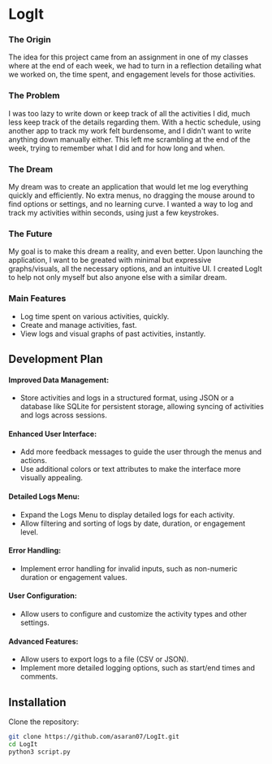 # LogIt

### The Origin
The idea for this project came from an assignment in one of my classes where at the end of each week, we had to turn in a reflection detailing what we worked on, the time spent, and engagement levels for those activities.

### The Problem
I was too lazy to write down or keep track of all the activities I did, much less keep track of the details regarding them. With a hectic schedule, using another app to track my work felt burdensome, and I didn't want to write anything down manually either. This left me scrambling at the end of the week, trying to remember what I did and for how long and when.

### The Dream
My dream was to create an application that would let me log everything quickly and efficiently. No extra menus, no dragging the mouse around to find options or settings, and no learning curve. I wanted a way to log and track my activities within seconds, using just a few keystrokes.

### The Future
My goal is to make this dream a reality, and even better. Upon launching the application, I want to be greated with minimal but expressive graphs/visuals, all the necessary options, and an intuitive UI. I created LogIt to help not only myself but also anyone else with a similar dream.

### Main Features
- Log time spent on various activities, quickly.
- Create and manage activities, fast.
- View logs and visual graphs of past activities, instantly.

## Development Plan
#### Improved Data Management:
- Store activities and logs in a structured format, using JSON or a database like SQLite for persistent storage, allowing syncing of activities and logs across sessions.
#### Enhanced User Interface:
- Add more feedback messages to guide the user through the menus and actions.
- Use additional colors or text attributes to make the interface more visually appealing.
#### Detailed Logs Menu:
- Expand the Logs Menu to display detailed logs for each activity.
- Allow filtering and sorting of logs by date, duration, or engagement level.
#### Error Handling:
- Implement error handling for invalid inputs, such as non-numeric duration or engagement values.
#### User Configuration:
- Allow users to configure and customize the activity types and other settings.
#### Advanced Features:
- Allow users to export logs to a file (CSV or JSON).
- Implement more detailed logging options, such as start/end times and comments.

## Installation

Clone the repository:
```bash
git clone https://github.com/asaran07/LogIt.git
cd LogIt
python3 script.py

